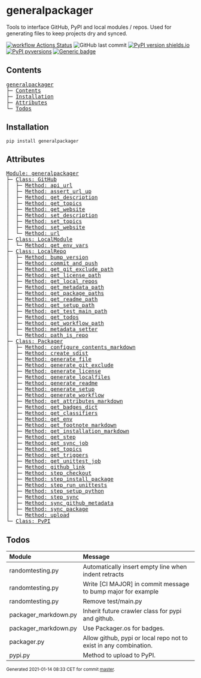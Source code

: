 # generalpackager
Tools to interface GitHub, PyPI and local modules / repos. Used for generating files to keep projects dry and synced.

[![workflow Actions Status](https://github.com/ManderaGeneral/generalpackager/workflows/workflow/badge.svg)](https://github.com/ManderaGeneral/generalpackager/actions)
![GitHub last commit](https://img.shields.io/github/last-commit/ManderaGeneral/generalpackager)
[![PyPI version shields.io](https://img.shields.io/pypi/v/generalpackager.svg)](https://pypi.org/project/generalpackager/)
[![PyPI pyversions](https://img.shields.io/pypi/pyversions/generalpackager.svg)](https://pypi.python.org/pypi/generalpackager/)
[![Generic badge](https://img.shields.io/badge/platforms-Windows%20%7C%20Ubuntu%20%7C%20MacOS-blue.svg)](https://shields.io/)

## Contents
<pre>
<a href='#generalpackager'>generalpackager</a>
├─ <a href='#Contents'>Contents</a>
├─ <a href='#Installation'>Installation</a>
├─ <a href='#Attributes'>Attributes</a>
└─ <a href='#Todos'>Todos</a>
</pre>

## Installation
```
pip install generalpackager
```

## Attributes
<pre>
<a href='https://github.com/ManderaGeneral/generalpackager/blob/master/generalpackager/__init__.py#L1'>Module: generalpackager</a>
├─ <a href='https://github.com/ManderaGeneral/generalpackager/blob/master/generalpackager/api/github.py#L7'>Class: GitHub</a>
│  ├─ <a href='https://github.com/ManderaGeneral/generalpackager/blob/master/generalpackager/api/github.py#L25'>Method: api_url</a>
│  ├─ <a href='https://github.com/ManderaGeneral/generalpackager/blob/master/generalpackager/api/github.py#L15'>Method: assert_url_up</a>
│  ├─ <a href='https://github.com/ManderaGeneral/generalpackager/blob/master/generalpackager/api/github.py#L53'>Method: get_description</a>
│  ├─ <a href='https://github.com/ManderaGeneral/generalpackager/blob/master/generalpackager/api/github.py#L40'>Method: get_topics</a>
│  ├─ <a href='https://github.com/ManderaGeneral/generalpackager/blob/master/generalpackager/api/github.py#L29'>Method: get_website</a>
│  ├─ <a href='https://github.com/ManderaGeneral/generalpackager/blob/master/generalpackager/api/github.py#L59'>Method: set_description</a>
│  ├─ <a href='https://github.com/ManderaGeneral/generalpackager/blob/master/generalpackager/api/github.py#L46'>Method: set_topics</a>
│  ├─ <a href='https://github.com/ManderaGeneral/generalpackager/blob/master/generalpackager/api/github.py#L35'>Method: set_website</a>
│  └─ <a href='https://github.com/ManderaGeneral/generalpackager/blob/master/generalpackager/api/github.py#L21'>Method: url</a>
├─ <a href='https://github.com/ManderaGeneral/generalpackager/blob/master/generalpackager/api/local_module.py#L5'>Class: LocalModule</a>
│  └─ <a href='https://github.com/ManderaGeneral/generalpackager/blob/master/generalpackager/api/local_module.py#L20'>Method: get_env_vars</a>
├─ <a href='https://github.com/ManderaGeneral/generalpackager/blob/master/generalpackager/api/local_repo.py#L10'>Class: LocalRepo</a>
│  ├─ <a href='https://github.com/ManderaGeneral/generalpackager/blob/master/generalpackager/api/local_repo.py#L127'>Method: bump_version</a>
│  ├─ <a href='https://github.com/ManderaGeneral/generalpackager/blob/master/generalpackager/api/local_repo.py#L115'>Method: commit_and_push</a>
│  ├─ <a href='https://github.com/ManderaGeneral/generalpackager/blob/master/generalpackager/api/local_repo.py#L55'>Method: get_git_exclude_path</a>
│  ├─ <a href='https://github.com/ManderaGeneral/generalpackager/blob/master/generalpackager/api/local_repo.py#L63'>Method: get_license_path</a>
│  ├─ <a href='https://github.com/ManderaGeneral/generalpackager/blob/master/generalpackager/api/local_repo.py#L79'>Method: get_local_repos</a>
│  ├─ <a href='https://github.com/ManderaGeneral/generalpackager/blob/master/generalpackager/api/local_repo.py#L51'>Method: get_metadata_path</a>
│  ├─ <a href='https://github.com/ManderaGeneral/generalpackager/blob/master/generalpackager/api/local_repo.py#L75'>Method: get_package_paths</a>
│  ├─ <a href='https://github.com/ManderaGeneral/generalpackager/blob/master/generalpackager/api/local_repo.py#L47'>Method: get_readme_path</a>
│  ├─ <a href='https://github.com/ManderaGeneral/generalpackager/blob/master/generalpackager/api/local_repo.py#L59'>Method: get_setup_path</a>
│  ├─ <a href='https://github.com/ManderaGeneral/generalpackager/blob/master/generalpackager/api/local_repo.py#L71'>Method: get_test_main_path</a>
│  ├─ <a href='https://github.com/ManderaGeneral/generalpackager/blob/master/generalpackager/api/local_repo.py#L95'>Method: get_todos</a>
│  ├─ <a href='https://github.com/ManderaGeneral/generalpackager/blob/master/generalpackager/api/local_repo.py#L67'>Method: get_workflow_path</a>
│  ├─ <a href='https://github.com/ManderaGeneral/generalpackager/blob/master/generalpackager/api/local_repo.py#L38'>Method: metadata_setter</a>
│  └─ <a href='https://github.com/ManderaGeneral/generalpackager/blob/master/generalpackager/api/local_repo.py#L84'>Method: path_is_repo</a>
├─ <a href='https://github.com/ManderaGeneral/generalpackager/blob/master/generalpackager/packager.py#L18'>Class: Packager</a>
│  ├─ <a href='https://github.com/ManderaGeneral/generalpackager/blob/master/generalpackager/packager_markdown.py#L39'>Method: configure_contents_markdown</a>
│  ├─ <a href='https://github.com/ManderaGeneral/generalpackager/blob/master/generalpackager/packager_pypi.py#L6'>Method: create_sdist</a>
│  ├─ <a href='https://github.com/ManderaGeneral/generalpackager/blob/master/generalpackager/packager_files.py#L8'>Method: generate_file</a>
│  ├─ <a href='https://github.com/ManderaGeneral/generalpackager/blob/master/generalpackager/packager_files.py#L58'>Method: generate_git_exclude</a>
│  ├─ <a href='https://github.com/ManderaGeneral/generalpackager/blob/master/generalpackager/packager_files.py#L64'>Method: generate_license</a>
│  ├─ <a href='https://github.com/ManderaGeneral/generalpackager/blob/master/generalpackager/packager.py#L53'>Method: generate_localfiles</a>
│  ├─ <a href='https://github.com/ManderaGeneral/generalpackager/blob/master/generalpackager/packager_markdown.py#L83'>Method: generate_readme</a>
│  ├─ <a href='https://github.com/ManderaGeneral/generalpackager/blob/master/generalpackager/packager_files.py#L16'>Method: generate_setup</a>
│  ├─ <a href='https://github.com/ManderaGeneral/generalpackager/blob/master/generalpackager/packager_files.py#L76'>Method: generate_workflow</a>
│  ├─ <a href='https://github.com/ManderaGeneral/generalpackager/blob/master/generalpackager/packager_markdown.py#L68'>Method: get_attributes_markdown</a>
│  ├─ <a href='https://github.com/ManderaGeneral/generalpackager/blob/master/generalpackager/packager_markdown.py#L9'>Method: get_badges_dict</a>
│  ├─ <a href='https://github.com/ManderaGeneral/generalpackager/blob/master/generalpackager/packager_metadata.py#L26'>Method: get_classifiers</a>
│  ├─ <a href='https://github.com/ManderaGeneral/generalpackager/blob/master/generalpackager/packager_workflow.py#L61'>Method: get_env</a>
│  ├─ <a href='https://github.com/ManderaGeneral/generalpackager/blob/master/generalpackager/packager_markdown.py#L75'>Method: get_footnote_markdown</a>
│  ├─ <a href='https://github.com/ManderaGeneral/generalpackager/blob/master/generalpackager/packager_markdown.py#L22'>Method: get_installation_markdown</a>
│  ├─ <a href='https://github.com/ManderaGeneral/generalpackager/blob/master/generalpackager/packager_workflow.py#L35'>Method: get_step</a>
│  ├─ <a href='https://github.com/ManderaGeneral/generalpackager/blob/master/generalpackager/packager_workflow.py#L81'>Method: get_sync_job</a>
│  ├─ <a href='https://github.com/ManderaGeneral/generalpackager/blob/master/generalpackager/packager_metadata.py#L16'>Method: get_topics</a>
│  ├─ <a href='https://github.com/ManderaGeneral/generalpackager/blob/master/generalpackager/packager_workflow.py#L27'>Method: get_triggers</a>
│  ├─ <a href='https://github.com/ManderaGeneral/generalpackager/blob/master/generalpackager/packager_workflow.py#L95'>Method: get_unittest_job</a>
│  ├─ <a href='https://github.com/ManderaGeneral/generalpackager/blob/master/generalpackager/packager_markdown.py#L60'>Method: github_link</a>
│  ├─ <a href='https://github.com/ManderaGeneral/generalpackager/blob/master/generalpackager/packager_workflow.py#L42'>Method: step_checkout</a>
│  ├─ <a href='https://github.com/ManderaGeneral/generalpackager/blob/master/generalpackager/packager_workflow.py#L53'>Method: step_install_package</a>
│  ├─ <a href='https://github.com/ManderaGeneral/generalpackager/blob/master/generalpackager/packager_workflow.py#L69'>Method: step_run_unittests</a>
│  ├─ <a href='https://github.com/ManderaGeneral/generalpackager/blob/master/generalpackager/packager_workflow.py#L46'>Method: step_setup_python</a>
│  ├─ <a href='https://github.com/ManderaGeneral/generalpackager/blob/master/generalpackager/packager_workflow.py#L74'>Method: step_sync</a>
│  ├─ <a href='https://github.com/ManderaGeneral/generalpackager/blob/master/generalpackager/packager_github.py#L5'>Method: sync_github_metadata</a>
│  ├─ <a href='https://github.com/ManderaGeneral/generalpackager/blob/master/generalpackager/packager.py#L61'>Method: sync_package</a>
│  └─ <a href='https://github.com/ManderaGeneral/generalpackager/blob/master/generalpackager/packager_pypi.py#L14'>Method: upload</a>
└─ <a href='https://github.com/ManderaGeneral/generalpackager/blob/master/generalpackager/api/pypi.py#L3'>Class: PyPI</a>
</pre>

## Todos
| Module               | Message                                                           |
|:---------------------|:------------------------------------------------------------------|
| randomtesting.py     | Automatically insert empty line when indent retracts              |
| randomtesting.py     | Write [CI MAJOR] in commit message to bump major for example      |
| randomtesting.py     | Remove test/main.py                                               |
| packager_markdown.py | Inherit future crawler class for pypi and github.                 |
| packager_markdown.py | Use Packager.os for badges.                                       |
| packager.py          | Allow github, pypi or local repo not to exist in any combination. |
| pypi.py              | Method to upload to PyPI.                                         |

<sup>
Generated 2021-01-14 08:33 CET for commit <a href='https://github.com/ManderaGeneral/generalpackager/commit/master'>master</a>.
</sup>
